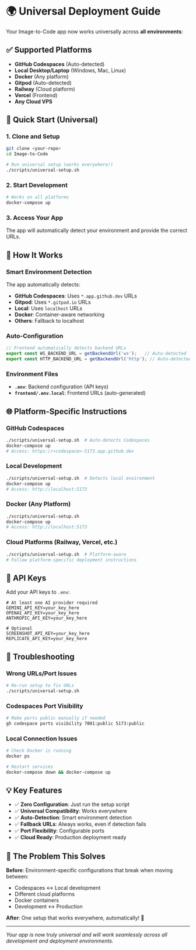 # 🌍 Universal Deployment Guide

Your Image-to-Code app now works universally across **all environments**:

## ✅ Supported Platforms

- **GitHub Codespaces** (Auto-detected)
- **Local Desktop/Laptop** (Windows, Mac, Linux)
- **Docker** (Any platform)
- **Gitpod** (Auto-detected)
- **Railway** (Cloud platform)
- **Vercel** (Frontend)
- **Any Cloud VPS**

## 🚀 Quick Start (Universal)

### 1. Clone and Setup
```bash
git clone <your-repo>
cd Image-to-Code

# Run universal setup (works everywhere!)
./scripts/universal-setup.sh
```

### 2. Start Development
```bash
# Works on all platforms
docker-compose up
```

### 3. Access Your App
The app will automatically detect your environment and provide the correct URLs.

## 🔧 How It Works

### **Smart Environment Detection**
The app automatically detects:
- **GitHub Codespaces**: Uses `*.app.github.dev` URLs
- **Gitpod**: Uses `*.gitpod.io` URLs  
- **Local**: Uses `localhost` URLs
- **Docker**: Container-aware networking
- **Others**: Fallback to localhost

### **Auto-Configuration**
```typescript
// Frontend automatically detects backend URLs
export const WS_BACKEND_URL = getBackendUrl('ws');   // Auto-detected
export const HTTP_BACKEND_URL = getBackendUrl('http'); // Auto-detected
```

### **Environment Files**
- **`.env`**: Backend configuration (API keys)
- **`frontend/.env.local`**: Frontend URLs (auto-generated)

## 🌐 Platform-Specific Instructions

### **GitHub Codespaces**
```bash
./scripts/universal-setup.sh  # Auto-detects Codespaces
docker-compose up
# Access: https://<codespace>-5173.app.github.dev
```

### **Local Development**
```bash
./scripts/universal-setup.sh  # Detects local environment
docker-compose up
# Access: http://localhost:5173
```

### **Docker (Any Platform)**
```bash
./scripts/universal-setup.sh
docker-compose up
# Access: http://localhost:5173
```

### **Cloud Platforms (Railway, Vercel, etc.)**
```bash
./scripts/universal-setup.sh  # Platform-aware
# Follow platform-specific deployment instructions
```

## 🔑 API Keys

Add your API keys to `.env`:
```env
# At least one AI provider required
GEMINI_API_KEY=your_key_here
OPENAI_API_KEY=your_key_here
ANTHROPIC_API_KEY=your_key_here

# Optional
SCREENSHOT_API_KEY=your_key_here
REPLICATE_API_KEY=your_key_here
```

## 🚨 Troubleshooting

### **Wrong URLs/Port Issues**
```bash
# Re-run setup to fix URLs
./scripts/universal-setup.sh
```

### **Codespaces Port Visibility**
```bash
# Make ports public manually if needed
gh codespace ports visibility 7001:public 5173:public
```

### **Local Connection Issues**
```bash
# Check Docker is running
docker ps

# Restart services
docker-compose down && docker-compose up
```

## 💡 Key Features

- ✅ **Zero Configuration**: Just run the setup script
- ✅ **Universal Compatibility**: Works everywhere
- ✅ **Auto-Detection**: Smart environment detection
- ✅ **Fallback URLs**: Always works, even if detection fails
- ✅ **Port Flexibility**: Configurable ports
- ✅ **Cloud Ready**: Production deployment ready

## 🎯 The Problem This Solves

**Before**: Environment-specific configurations that break when moving between:
- Codespaces ↔ Local development
- Different cloud platforms
- Docker containers
- Development ↔ Production

**After**: One setup that works everywhere, automatically! 🚀

---

*Your app is now truly universal and will work seamlessly across all development and deployment environments.*

